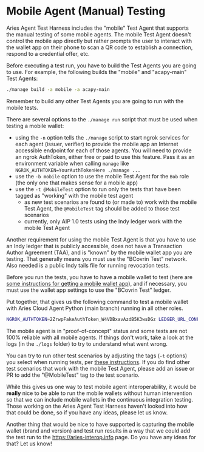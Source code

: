 # Mobile Agent (Manual) Testing

Aries Agent Test Harness includes the "mobile" Test Agent that supports the manual testing of some mobile agents.
The mobile Test Agent doesn't control the mobile app directly but rather prompts the user to interact with
the wallet app on their phone to scan a QR code to establish a connection, respond to a credential offer, etc.

Before executing a test run, you have to build the Test Agents you are going to use. For example, the following builds the "mobile" and "acapy-main" Test Agents:

```bash
./manage build -a mobile -a acapy-main
```

Remember to build any other Test Agents you are going to run with the mobile tests.

There are several options to the `./manage run` script that must be used when testing a mobile wallet:

- using the `-n` option tells the `./manage` script to start ngrok services for each agent (issuer, verifier) to provide the mobile app an Internet accessible endpoint for each of those agents. You will need to provide an ngrok AuthToken, either free or paid to use this feature. Pass it as an environment variable when calling `manage` like `NGROK_AUTHTOKEN=YourAuthTokenHere ./manage ...` 
- use the `-b mobile` option to use the mobile Test Agent for the `Bob` role (the only one that makes sense for a mobile app)
- use the `-t @MobileTest` option to run only the tests that have been tagged as "working" with the mobile test agent
  - as new test scenarios are found to (or made to) work with the mobile Test Agent, the `@MobileTest` tag should be added to those test scenarios
  - currently, only AIP 1.0 tests using the Indy ledger work with the mobile Test Agent

Another requirement for using the mobile Test Agent is that you have to use an Indy ledger that is publicly accessible, does not have a
Transaction Author Agreement (TAA), and is "known" by the mobile wallet app you are testing. That generally means you must use the "BCovrin
Test" network. Also needed is a public Indy tails file for running revocation tests.

Before you run the tests, you have to have a mobile wallet to test (here are [some instructions for getting a mobile wallet app](https://vonx.io/getwallet)),
and if necessary, you must use the wallet app settings to use the "BCovrin Test" ledger.

Put together, that gives us the following command to test a mobile wallet with Aries Cloud Agent Python (main branch) running in all other roles.

```bash
NGROK_AUTHTOKEN=2ZrwpFakeAuthToken_W4VDBxavAzdB5K3wsDGz LEDGER_URL_CONFIG=http://test.bcovrin.vonx.io TAILS_SERVER_URL_CONFIG=https://tails.vonx.io ./manage run -d acapy-main -b mobile -n -t @MobileTest
```

The mobile agent is in "proof-of-concept" status and some tests are not 100% reliable with all mobile agents. If things don't work, take a look at the
logs (in the `./logs` folder) to try to understand what went wrong.

You can try to run other test scenarios by adjusting the tags (`-t` options) you select when running tests, per [these instructions](./README.md#test-tags).
If you do find other test scenarios that work with the mobile Test Agent, please add an issue or PR to add the "@MobileTest" tag to the test scenario.

While this gives us one way to test mobile agent interoperability, it would be **really** nice to be able to run the mobile wallets without human intervention
so that we can include mobile wallets in the continuous integration testing. Those working on the Aries Agent Test Harness haven't looked into how that
could be done, so if you have any ideas, please let us know.

Another thing that would be nice to have supported is capturing the mobile wallet (brand and version) and test run results in a way that we could add the test run
to the https://aries-interop.info page. Do you have any ideas for that? Let us know!

